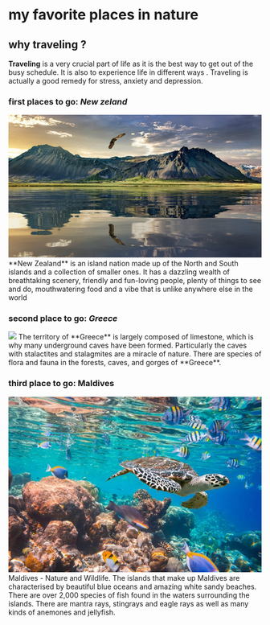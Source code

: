 # my favorite places in nature
## why traveling ?
**Traveling**  is a very crucial part of life as it is the best way to get out of the busy schedule. It is also to experience life in different ways . Traveling is actually a good remedy for stress, anxiety and depression.

### first places to go: *New zeland*
<img src="1.jpg">
**New Zealand** is an island nation made up of the North and South islands and a collection of smaller ones. It has a dazzling wealth of breathtaking scenery, friendly and fun-loving people, plenty of things to see and do, mouthwatering food  and a vibe that is unlike anywhere else in the world

### second place to go: *Greece*
<img src="2.jpg">
The territory of **Greece** is largely composed of limestone, which is why many underground caves have been formed. Particularly the caves with stalactites and stalagmites are a miracle of nature. There are species of flora and fauna in the forests, caves, and gorges of **Greece**.

### third place to go: **Maldives**
<img src="3.jpg">
Maldives - Nature and Wildlife. The islands that make up Maldives are characterised by beautiful blue oceans and amazing white sandy beaches. There are over 2,000 species of fish found in the waters surrounding the islands. There are mantra rays, stingrays and eagle rays as well as many kinds of anemones and jellyfish.
